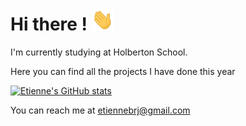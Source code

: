 # Hi there ! <img src="https://raw.githubusercontent.com/ABSphreak/ABSphreak/master/gifs/Hi.gif" width="35" height="35" />

I'm currently studying at Holberton School.

Here you can find all the projects I have done this year

[![Etienne's GitHub stats](https://github-readme-stats.vercel.app/api?username=EtienneBrJ)](https://github.com/EtienneBrJ/github-readme-stats)

You can reach me at etiennebrj@gmail.com

